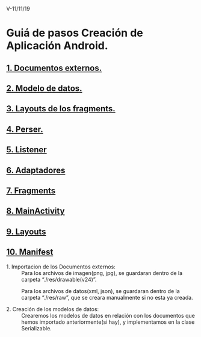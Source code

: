 V-11/11/19
# Guiá de pasos Creación de Aplicación Android.

**<a href=#Extern>1. Documentos externos.</a>**  
----
**<a href=#Datos>2. Modelo de datos.</a>**  
----
**<a href=#LayoutsFrag>3. Layouts de los fragments.</a>**  
----
**<a href=#Parser>4. Perser.</a>**  
----
**<a href=#Listener>5. Listener</a>**  
----
**<a href=#Adaptadores>6. Adaptadores</a>**  
----
**<a href=#Fragments>7. Fragments</a>**  
----
**<a href=#MainActivity>8. MainActivity</a>**  
----
**<a href=#Layouts>9. Layouts</a>**  
----
**<a href=#Manifest>10. Manifest</a>**  
----

<dl>
  <a name=Extern><dt>1. Importacion de los Documentos externos:</dt></a>
  <dd>Para los archivos de imagen(png, jpg), se guardaran dentro de la carpeta “./res/drawable(v24)”. 
    
   Para los archivos de datos(xml, json), se guardaran dentro de la carpeta “./res/raw”, que se creara manualmente si no esta ya creada. </dd>
</dl>

<dl>
  <a name=Datos><dt>2.  Creación de los modelos de datos:</dt></a>
  <dd>Crearemos los modelos de datos en relación con los documentos que hemos importado anteriormente(si hay), y implementamos en la clase Serializable. </dd>
</dl>
